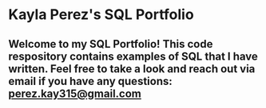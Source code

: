 # Kayla Perez's SQL Portfolio

## Welcome to my SQL Portfolio! This code respository contains examples of SQL that I have written. Feel free to take a look and reach out via email if you have any questions: perez.kay315@gmail.com
